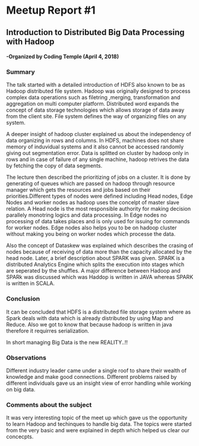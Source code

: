# Meetup Report #1

## Introduction to Distributed Big Data Processing with Hadoop
#### -Organized by Coding Temple (April 4, 2018)

### Summary

The talk started with a detailed introduction of HDFS also known to be as Hadoop distributed file system. Hadoop was originally designed to process complex data operations such as filetring ,merging, transformation and aggregation on multi computer platform. Distributed word expands the concept of data storage technologies which allows storage of data away from the client site. File system defines the way of organizing files on any system.

A deeper insight of hadoop cluster explained us about the independency of data organizing in rows and columns. In HDFS, machines does not share memory of induvidual systems and it also cannot be accessed randomly giving out segmentation error. Data is splitted on cluster by hadoop only in rows and in case of failure of any single machine, hadoop retrives the data by fetching the copy of data segments.

The lecture then described the prioritizing of jobs on a cluster. It is done by generating of queues which are passed on hadoop through resource manager which gets the resources and jobs based on their priorities.Different types of nodes were defined including Head nodes, Edge Nodes and worker nodes as hadoop uses the concelpt of master slave relation. A Head node is the most responsible authority for making decision parallely monotring logics and data processing. In Edge nodes no processing of data takes places and is only used for issuing for commands for worker nodes. Edge nodes also helps you to be on hadoop cluster without making you being on worker nodes which processe the data.

Also the concept of Dataskew was explained which describes the crasing of nodes because of receiving of data more than the capacity allocated by the head node. Later, a brief description about SPARK was given. SPARK is a distributed Analytics Engine which splits the execution into stages which are seperated by the shuffles. A major difference between Hadoop and SPARk was discussed which was Haddop is written in JAVA whereas SPARK is written in SCALA.

### Conclusion

It can be concluded that HDFS is a distributed file storage system where as Spark deals with data which is already distributed by using Map and Reduce. Also we got to know that because hadoop is written in java therefore it requirres serialization.


In short managing Big Data is the new REALITY..!!

 ### Observations 
 
 Different industry leader came under a single roof to share their wealth of knowledge and make good connections. Different problems raised by different individuals gave us an insight view of error handling while working on big data.
 
 ### Comments about the subject
 
 It was very interesting topic of the meet up which gave us the opportunity to learn Hadoop and techinques to handle big data. The topics were started from the very basic and were explained in depth which helped us clear our concecpts.
 
